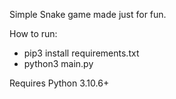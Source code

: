 Simple Snake game made just for fun.

How to run:

- pip3 install requirements.txt
- python3 main.py

Requires Python 3.10.6+
